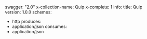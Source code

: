 swagger: "2.0"
x-collection-name: Quip
x-complete: 1
info:
  title: Quip
  version: 1.0.0
schemes:
- http
produces:
- application/json
consumes:
- application/json